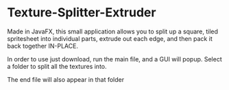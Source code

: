 # Texture-Splitter-Extruder
Made in JavaFX, this small application allows you to split up a square, tiled spritesheet into individual parts, extrude out each edge, and then pack it back together IN-PLACE.

In order to use just download, run the main file, and a GUI will popup. Select a folder to split all the textures into.

The end file will also appear in that folder
